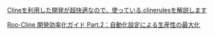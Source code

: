 [Clineを利用した開発が超快適なので、使っている.clinerulesを解説します](https://zenn.dev/berry_blog/articles/c72564d4d89926)

[Roo-Cline 開発効率化ガイド Part.2：自動化設定による生産性の最大化](https://zenn.dev/sunwood_ai_labs/articles/roo-cline-automation-guide-part-2)
[]()
[]()
[]()
[]()
[]()
[]()
[]()

